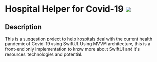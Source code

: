 # Hospital Helper for Covid-19 ![](https://img.shields.io/badge/iOS-13.0-brightgreen)


## Description 
This is a suggestion project to help hospitals deal with the current health pandemic of Covid-19 using SwiftUI. 
Using MVVM architecture, this is a front-end only implementation to know more about SwiftUI and it's resources, technologies and potential.
